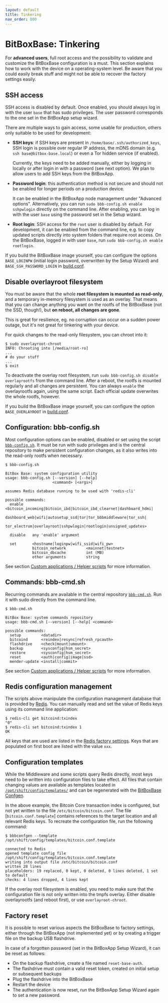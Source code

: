 ```yaml
---
layout: default
title: Tinkering
nav_order: 800
---
```

# BitBoxBase: Tinkering

For **advanced users**, full root access and the possibility to validate and customize the BitBoxBase configuration is a must. This section explains how to work with the device on a operating-system level. Be aware that you could easily break stuff and might not be able to recover the factory settings easily.

## SSH access

SSH access is disabled by default. Once enabled, you should always log in with the user `base` that has sudo privileges. The user password corresponds to the one set in the BitBoxApp setup wizard.

There are multiple ways to gain access, some usable for production, others only suitable to be used for development:

* **SSH keys**: if SSH keys are present in `/home/base/.ssh/authorized_keys`, SSH login is possible over regular IP address, the mDNS domain (e.g. `ssh base@bitbox-base.local`) or even a Tor hidden service (if enabled).

  Currently, the keys need to be added manually, either by logging in locally or after login in with a password (see next option). We plan to allow users to add SSH keys from the BitBoxApp.
* **Password login**: this authentication method is not secure and should not be enabled for longer periods on a production device.

  It can be enabled in the BitBoxApp node management under "Advanced options". Alternatively, you can run `sudo bbb-config.sh enable sshpwlogin` directly on the command line. After enabling, you can log in with the user `base` using the password set in the Setup wizard.
* **Root login**: SSH access for the `root` user is disabled by default. For development, it can be enabled from the command line, e.g. to copy updated scripts directly into system folders that require root access. On the BitBoxBase, logged in with user `base`, run `sudo bbb-config.sh enable rootlogin`.

If you build the BitBoxBase image yourself, you can configure the options `BASE_LOGINPW` (initial login password, overwritten by the Setup Wizard) and `BASE_SSH_PASSWORD_LOGIN` in [build.conf](https://github.com/digitalbitbox/bitbox-base/blob/master/armbian/base/build.conf).

## Disable overlayroot filesystem

You must be aware that the whole **root filesystem is mounted as read-only**, and a temporary in-memory filesystem is used as an overlay. That means that you can change anything you want on the rootfs of the BitBoxBase (not the SSD, though!), but **on reboot, all changes are gone**.

This is great for resilience, eg. no corruption can occur on a sudden power outage, but it's not great for tinkering with your device.

For quick changes to the read-only filesystem, you can chroot into it:

```
$ sudo overlayroot-chroot
INFO: Chrooting into [/media/root-ro]
...
# do your stuff
...
$ exit
```

To deactivate the overlay root filesystem, run `sudo bbb-config.sh disable overlayrootfs` from the command line. After a reboot, the rootfs is mounted regularly and all changes are persistent. You can always `enable` the overlayrootfs again, using the same script. Each official update overwrites the whole rootfs, however.

If you build the BitBoxBase image yourself, you can configure the option `BASE_OVERLAYROOT` in [build.conf](https://github.com/digitalbitbox/bitbox-base/blob/master/armbian/base/build.conf).

## Configuration: bbb-config.sh

Most configuration options can be enabled, disabled or set using the script [`bbb-config.sh`](https://github.com/digitalbitbox/bitbox-base/blob/master/armbian/base/scripts/bbb-config.sh). It must be run with sudo privileges and is the central repository to make persistent configuration changes, as it also writes into the read-only rootfs when necessary.

```
$ bbb-config.sh

BitBox Base: system configuration utility
usage: bbb-config.sh [--version] [--help]
                     <command> [<args>]

assumes Redis database running to be used with 'redis-cli'

possible commands:
  enable    <bitcoin_incoming|bitcoin_ibd|bitcoin_ibd_clearnet|dashboard_hdmi|
             dashboard_web|wifi|autosetup_ssd|tor|tor_bbbmiddleware|tor_ssh|
             tor_electrum|overlayroot|sshpwlogin|rootlogin|unsigned_updates>

  disable   any 'enable' argument

  set       <hostname|loginpw|wifi_ssid|wifi_pw>
            bitcoin_network         <mainnet|testnet>
            bitcoin_dbcache         int (MB)
            other arguments         string
```

See section [Custom applications / Helper scripts](helper-scripts.md#bbb-configsh-configuration-management) for more information.

## Commands: bbb-cmd.sh

Recurring commands are available in the central repository [`bbb-cmd.sh`](https://github.com/digitalbitbox/bitbox-base/blob/master/armbian/base/scripts/bbb-cmd.sh). Run it with sudo directly from the command line.

```
$ bbb-cmd.sh

BitBox Base: system commands repository
usage: bbb-cmd.sh [--version] [--help] <command>

possible commands:
  setup         <datadir>
  bitcoind      <reindex|resync|refresh_rpcauth>
  flashdrive    <check|mount|umount>
  backup        <sysconfig|hsm_secret>
  restore       <sysconfig|hsm_secret>
  reset         <auth|config|image|ssd>
  mender-update <install|commit>
```

See section [Custom applications / Helper scripts](helper-scripts.md#bbb-cmdsh-execution-of-standard-commands) for more information.

## Redis configuration management

The scripts above manipulate the configuration management database that is provided by [Redis](applications/redis.md). You can manually read and set the value of Redis keys using its command line application:

```
$ redis-cli get bitcoind:txindex
"0"
$ redis-cli set bitcoind:txindex 1
OK
```

All keys that are used are listed in the [Redis factory settings](https://github.com/digitalbitbox/bitbox-base/blob/master/armbian/base/config/redis/factorysettings.txt). Keys that are populated on first boot are listed with the value `xxx`.

## Configuration templates

While the Middleware and some scripts query Redis directly, most keys need to be written into configuration files to take effect. All files that contain changing values are available as templates located in [`/opt/shift/config/templates/`](https://github.com/digitalbitbox/bitbox-base/tree/master/armbian/base/config/templates) and can be regenerated with the [BitBoxBase Confgen](customapps/bbbconfgen.md).

In the above example, the Bitcoin Core transaction index is configured, but not yet written to the file `/etc/bitcoin/bitcoin.conf`. The file [`bitcoin.conf.template`] contains references to the target location and all relevant Redis keys. To recreate the configuration file, run the following command:

```
$ bbbconfgen --template /opt/shift/config/templates/bitcoin.conf.template

connected to Redis
opened template config file /opt/shift/config/templates/bitcoin.conf.template
writing into output file /etc/bitcoin/bitcoin.conf
written 28 lines
placeholders: 19 replaced, 0 kept, 0 deleted, 0 lines deleted, 1 set to default
checks: 4 lines dropped, 4 lines kept
```

If the overlay root filesystem is enabled, you need to make sure that the configuration file is not only written into the tmpfs overlay. Either disable overlayrootfs (and reboot first), or use `overlayroot-chroot`.

## Factory reset

It is possible to reset various aspects the BitBoxBase to factory settings, either through the BitBoxApp (not implemented yet) or by creating a trigger file on the backup USB flashdrive.

In case of a forgotten password (set in the BitBoxApp Setup Wizard), it can be reset as follows:

* On the backup flashdrive, create a file named `reset-base-auth`.
* The flashdrive must contain a valid reset token, created on initial setup or subsequent backups
* Plug the flashdrive into the BitBoxBase
* Restart the device
* The authentication is now reset, run the BitBoxApp Setup Wizard again to set a new password.
